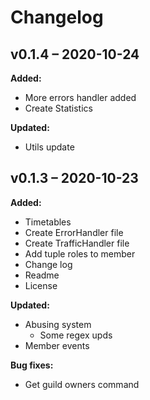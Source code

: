 # Changelog

## v0.1.4 – 2020-10-24
**Added:**
- More errors handler added
- Create Statistics

**Updated:**
- Utils update

## v0.1.3 – 2020-10-23

**Added:**
- Timetables
- Create ErrorHandler file
- Create TrafficHandler file
- Add tuple roles to member
- Change log
- Readme
- License

**Updated:**
- Abusing system
  - Some regex upds
- Member events

**Bug fixes:**
- Get guild owners command